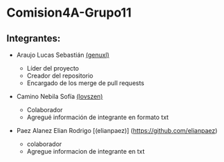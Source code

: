 # Comision4A-Grupo11

## Integrantes:
- Araujo Lucas Sebastián [(genuxl)](https://github.com/genuxl)
  - Líder del proyecto
  - Creador del repositorio
  - Encargado de los merge de pull requests

- Camino Nebila Sofía [(lovszen)](https://github.com/lovszen)
  - Colaborador
  - Agregué información de integrante en formato txt


- Paez Alanez Elian Rodrigo [(elianpaez)] (https://github.com/elianpaez)
  - colaborador
  - Agregue informacion de integrante en txt
